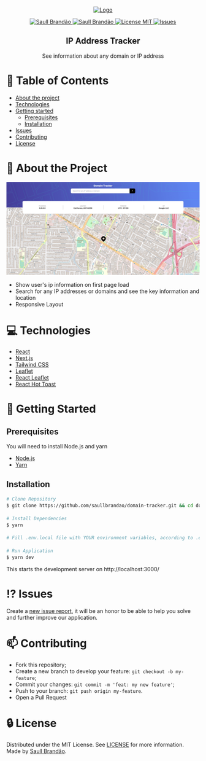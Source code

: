 <!-- PROJECT LOGO -->
<br />
<p align="center">
  <a href="https://domain-tracker-orcin-delta.vercel.app/">
    <img src="https://raw.githubusercontent.com/saullbrandao/domain-tracker-tracker/main/logo.png" alt="Logo">
  </a>

  <p align="center">
    <a href="https://www.twitter.com/saullbrandao/">
      <img alt="Saull Brandão" src="https://img.shields.io/badge/-saullbrandao-1DA1F2?style=flat&logo=Twitter&logoColor=white" />
    </a>
    <a href="https://www.linkedin.com/in/saullbrandao/">
      <img alt="Saull Brandão" src="https://img.shields.io/badge/-saullbrandao-0A66C2?style=flat&logo=Linkedin&logoColor=white" />
    </a>
    <a href="./LICENSE">
      <img alt="License MIT" src="https://img.shields.io/github/license/saullbrandao/domain-tracker" />
    </a>
    <a href="https://github.com/saullbrandao/domain-tracker/issues">
    <img alt="Issues" src="https://img.shields.io/github/issues/saullbrandao/domain-tracker" />
    </a>
  </p>
  <h2 align="center">IP Address Tracker</h2>

  <p align="center">
    See information about any domain or IP address
    <br />
    </p>
</p>

# :bookmark_tabs: Table of Contents

- [About the project](#about-the-project)
- [Technologies](#technologies)
- [Getting started](#getting-started)
  - [Prerequisites](#prerequisites)
  - [Installation](#installation)
- [Issues](#issues)
- [Contributing](#contributing)
- [License](#license)

# :page_with_curl: About the Project

![domain-tracker](https://raw.githubusercontent.com/saullbrandao/domain-tracker/main/demo.png)

- Show user's ip information on first page load
- Search for any IP addresses or domains and see the key information and
  location
- Responsive Layout

# :computer: Technologies

- [React](https://github.com/facebook/react)
- [Next.js](https://github.com/vercel/next.js/)
- [Tailwind CSS](https://github.com/tailwindlabs/tailwindcss)
- [Leaflet](https://github.com/Leaflet/Leaflet)
- [React Leaflet](https://github.com/PaulLeCam/react-leaflet)
- [React Hot Toast](https://github.com/timolins/react-hot-toast)

# :rocket: Getting Started

## Prerequisites

You will need to install Node.js and yarn

- [Node.js](https://nodejs.org/en/download/)
- [Yarn](https://classic.yarnpkg.com/en/docs/install)

## Installation

```sh
# Clone Repository
$ git clone https://github.com/saullbrandao/domain-tracker.git && cd domain-tracker

# Install Dependencies
$ yarn

# Fill .env.local file with YOUR environment variables, according to .env.example file.

# Run Application
$ yarn dev
```

This starts the development server on http://localhost:3000/

# :interrobang: Issues

Create a <a href="https://github.com/saullbrandao/domain-tracker/issues">new
issue report</a>, it will be an honor to be able to help you solve and further
improve our application.

# :mailbox: Contributing

- Fork this repository;
- Create a new branch to develop your feature: `git checkout -b my-feature`;
- Commit your changes: `git commit -m 'feat: my new feature'`;
- Push to your branch: `git push origin my-feature`.
- Open a Pull Request

# :lock: License

Distributed under the MIT License. See [LICENSE](./LICENSE) for more
information. Made by [Saull Brandão](https://www.linkedin.com/in/saullbrandao/).

